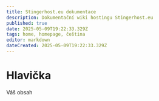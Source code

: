 ```yaml
---
title: Stingerhost.eu dokumentace
description: Dokumentační wiki hostingu Stingerhost.eu
published: true
date: 2025-05-09T19:22:33.329Z
tags: home, homepage, čeština
editor: markdown
dateCreated: 2025-05-09T19:22:33.329Z
---
```


# Hlavička
Váš obsah